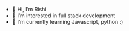 - 👋 Hi, I’m Rishi
- 👀 I’m interested in full stack development
- 🌱 I’m currently learning Javascript, python :)
